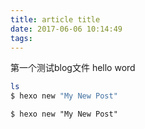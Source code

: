 ```yaml
---
title: article title
date: 2017-06-06 10:14:49
tags:
---
```

第一个测试blog文件
hello word
``` bash
ls 
$ hexo new "My New Post"
```

`$ hexo new "My New Post"`

